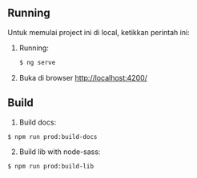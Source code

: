 ## Running
Untuk memulai project ini di local, ketikkan perintah ini:
1. Running:
   ```sh
   $ ng serve
   ``` 
2. Buka di browser [http://localhost:4200/](http://localhost:4200/)

## Build

1. Build docs:
```sh
$ npm run prod:build-docs
```

2. Build lib with node-sass:
```sh
$ npm run prod:build-lib
```
